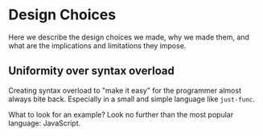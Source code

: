 # Design Choices

Here we describe the design choices we made,
why we made them, and what are the implications and limitations they impose.

## Uniformity over syntax overload

Creating syntax overload to "make it easy" for the programmer almost always bite back.
Especially in a small and simple language like `just-func`.

What to look for an example?
Look no further than the most popular language: JavaScript.

